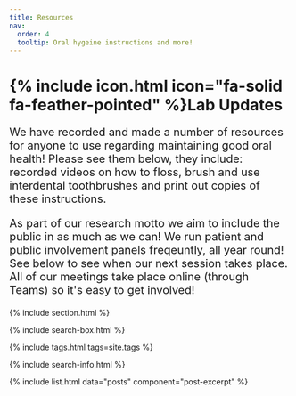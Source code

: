```yaml
---
title: Resources
nav:
  order: 4
  tooltip: Oral hygeine instructions and more!
---
```


# {% include icon.html icon="fa-solid fa-feather-pointed" %}Lab Updates
<p style="font-size: 20px;"> We have recorded and made a number of resources for anyone to use regarding maintaining good oral health! Please see them below, they include: recorded videos on how to floss, brush and use interdental toothbrushes and print out copies of these instructions.
</p>
  
<p style="font-size: 20px;"> As part of our research motto we aim to include the public in as much as we can! We run patient and public involvement panels freqeuntly, all year round! See below to see when our next session takes place. All of our meetings take place online (through Teams) so it's easy to get involved! 
</p> 

{% include section.html %}

{% include search-box.html %}

{% include tags.html tags=site.tags %}

{% include search-info.html %}

{% include list.html data="posts" component="post-excerpt" %}
